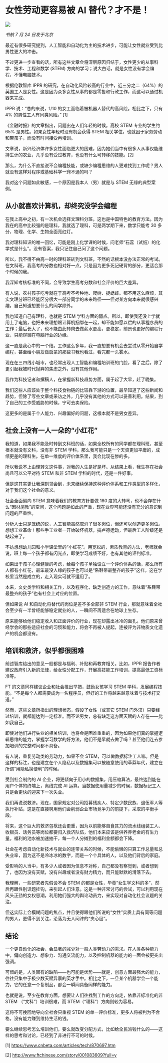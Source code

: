 # 女性劳动更容易被 AI 替代？才不是！


![](https://lishuhang.me/img/2019/07/left-right-brains.jpg)

*书航 7 月 24 日发于北京*

最近有很多研究提到，人工智能和自动化为主的技术进步，可能让女性就业受到比男性更大的冲击。

不过更进一步查看的话，所有这些文章会将深层原因归结于，女性更少的从事科学、技术、工程和数学 (STEM) 方向的学习；说大白话，就是女性没有学会编程，不懂电脑技术。

根据伦敦智库 IPPR 的研究，在自动化风险较高的行业中，近三分之二（64%）的英国工人是女性。这是因为众多女性从事的都是零售和行政工作，而这可以通过机器来完成。

IPPR 说：“总的来说，1/10 的女工面临着被机器人替代的高风险。相比之下，只有 4% 的男性工人有同类风险。” [1]

《金融时报》的文章指出，问题出在人们年轻的时候。高校 STEM 专业的学生约 65% 是男性。如果女性年轻时没有机会获得 STEM 相关学位，也就困于家务劳动和带孩子，而没有时间接受再培训。

文章说，新兴经济体许多女性面临更大的困难，因为她们当中有很多人从事仅能维持生计的农业，几乎没有受过教育，也没有什么可转移的技能。[2]

那么，为什么不直接说不会编程技能，或缺少编程思维的人更难找到工作呢？男人就没有这样对程序或基础科学一窍不通的吗？

我对这个问题如此敏感，一个原因是我本人（男）就是与 STEM 无缘的典型案例。

## 从小就喜欢计算机，却终究没学会编程

在我上高中之初，有一次机会选择文理科分班，这也是中国特色的教育方法。因为我在的高中比较强的是理科，我就选了理科，可是两学期下来，数学只能考 30 多分，物理、化学、生物全面亮红灯。

我对理科知识的唯一回忆，可能是刚上化学课的时候，问老师“石蕊（试纸）的化学式是什么”。没有答案，我只记住自己问了这个问题。

所以，我不得不由高一时的理科班转到文科班，不然的话根本没办法正常的考试。在文科班，我高考的分数也相对好一点，只是因为更多死记硬背的部分，更适合那个时候的我。

我深知考核标准的不同，会导致学生高考分数和社会评价的巨大差异。

有人说，农村孩子吃亏就在于高考不考种地、爬树、捉蟋蟀。都不用这么麻烦，其实文理分班已经能区分很大一部分同学的未来路径——但对某方向本来就很感兴趣，自己知道想要什么的同学除外。

我也知道自己有理科，也就是 STEM 学科方面的弱点。所以，即使我还没上学就用上了电脑，也把未来理想跟计算机捆绑在一起，却不能如愿以偿的从事程序员的工作；最后长大了，也不能由此转岗去做薪水更高，更稳定，前景也更好的编程行业，只能徘徊在电脑行业的边缘。

这一直是我心中的一个结。工作这么多年，我一直想要有机会去尝试从零开始自学编程，甚至给小朋友做启蒙的那些书我也看过，看完都一头雾水。

现在在三四线小城市，也经常出现人工智能和编程培训班的门脸，看了之后，除了更引起我被时代抛弃的焦虑之外，没有其他作用。

我作为科技记者和撰稿人，在掌握新科技趋势方面，属于起了大早，赶了晚集。

我们这些人应该处于整个科技食物链的比较靠下游的位置，最早知道了这些新闻和趋势，但除了写些文章或采访之外，几乎没有其他的方式可以妥善利用。结果，到了自己的工作受威胁的时候，宁可去卖保险。

这更多的是属于个人能力、兴趣偏好的问题，这根本就不是男女差异。

## 社会上没有一人一朵的“小红花”

我知道，如果我不能及时转到文科班的话，如果全校所有的同学都在理科班，甚至根本就没有文科，没有非 STEM 学科，那么我可能只是一个天资更加平庸的，成绩更差的理科生。在单一维度的评价体系里，我会比现在惨的多。

所以我说不上由理转文这件事，对我的人生是好是坏。从结果上看，我生存在社会尚且可以公平对待 STEM 和非 STEM 学科的时代，还是一件好事。

但是这其实更让我深刻领会到，未来继续保持这种评价体系和工作类型的多样化，对于我们这个社会的意义。

社会全面偏向 STEM 意味着我们的教育方针要做 180 度的大转弯，也不会存在什么“因材施教”的空间，这个问题是如此的严重，现在业界可能还没有充分的意识到问题的严重性。

分析人士只是笼统的说，人工智能虽然取消了很多岗位，但还可以创造更多岗位。想想工业革命！那些手工业者一开始破坏机器，搞卢德运动，但最后工人阶级还是站起来了。

不妨想想幼儿园和小学课堂里的“小红花”。用宽松的，素质教育的方法，老师就会说，班上每一个孩子都有闪光点，即使学习成绩不好，也有其他的评判标准。

如果出于孩子心理健康的考虑，给每个孩子单独设立一个评价体系的话，那么所有人都有小红花，最笨最没人缘的孩子也可以是“系鞋带最整齐的孩子”这样。这在学校里当然是成立的，走入现实可就不适用了。

本来，文史类学科和相关工作，以及程序化，缺乏创造力的工作，意味着“系鞋带最整齐的孩子”也有社会上对应的位置。

但如果说 AI 和自动化将替代的岗位是差不多全部非 STEM 行业，那就意味着全社会至少有一半曾经能够稳定就业的人，一瞬间不再适合在地球上生存。

原来能够给他们稳定收入和正面评价的行业，现在却露出冰冷的面孔。他们原来曾经学会的那些适应社会的习惯和能力，将会不再被人提起，连被评为非物质文化遗产的机会都没有。

## 培训和救济，似乎都很困难

前述智库给出的意见一般都是与福利、补贴和再教育相关。比如，IPPR 报告作者建议政府引入新的法律，给女性分配工作，开展高技能工作培训，提高最低工资标准等。

FT 的文章同样建议企业和社会推出举措，鼓励女孩学习 STEM 学科，发展编程技能。“不是每个人都需要成为一名程序员，但好的工作将越来越意味着与技术打交道。”

然而，这些文章所指出的理想状态，假设了女性（或其它 STEM 门外汉）只要经过培训，就都能达到一定标准。而不论男女，总有缺乏这方面天赋的人存在——比如我自己。

即使对他们进行失业的相关培训，也将会是困难重重的，因为如果他们真的掌握逻辑思维的能力，掌握学习数学的好方法，他们不是早就去做了吗？甚至他们连去参加培训的完整时间都不具备。

有人说，重复劳动类的劳动力，如果不会 STEM，可以做数据标注工人嘛。但是这样的标注，也是建立在个人隐私以及数据集可以被随意使用的草莽年代，建立在所谓“用隐私换便利”的时候。

受到社会制约的 AI 企业，将更倾向于用小的数据集，用压缩算法，最终达到能在用户个体的终端上，离线完成 AI 运算。当数据使用量减少的时候，数据标记工人只是会更快的迎来下一次失业。

我们再说说救济。现在，国家规定对公司招募残疾人、特定少数民族、退伍军人等执行补贴，这是在直接聘用他们会削弱企业市场竞争力的前提下，采取的平衡手段。

将来，这个巨大的救济包袱还会更重，因为以前能够自食其力的流水线组装工人、收银员、话务员等岗位都要归入救济队伍，他们本来应该是供养养老金的有生力量。福利的池水被加速抽干，每一个人分摊到的福利金额都会下降。

社会在考虑自动化新技术与就业的连带关系的时候，不能偷懒的只算工作总量和总失业率，因为这不是冷冰冰的数字，而是一个个具体的人，以及他们背后的家庭。

受影响的人当中，有多少人或者因为信息不对称，自己都没有察觉到，或者想到了，也因为没有天赋，没有兴趣或者没有财力精力，而只能默默的滑落下去。

我理解，一些研究者先假设不会 STEM 的都是女性，毕竟“女生学文科的多”，然后再跟性别话题挂钩，来引起人们注意。这是一种非常讨巧的尝试，可以利用现在风头正劲的女权思潮，利用她们强大的舆论动员力，来实现对自动化社会议题的关注。

但这实际上会模糊问题的焦点，并且使得跟他们所说的“女性”实质上具有同等问题的男人，更得不到关注，沦落为无人问津的“夹心层”。

## 结论

一个更自动化的社会，会显著的减少对一般人类劳动力的需求。在人类各种能力中，偏向创造力、想象力、沟通交流能力，以及控制机器的能力的一面会被更突出强调。

可惜的是，人类固有的缺陷——也可能是优势——就是，创意方面最强大的能力，往往只集中于极少数天赋异禀的英才手中。相比之下，一旦某个机器学会一个能力，它的任意一个复制品，都会一瞬间具备同样的能力。

也就是说，至少在教育方面，想要让人们往找到工作的方向走，依靠非标准化的非 STEM （“文科”）培训很难，而 STEM（“理科”）方向则较为容易。

这将不可挽回地导向全社会只重视 STEM 的单一评价标准，更多人将被判为不合格，没有能力赚到维持生活的钱。

要么继续思考怎么培训他们，要么就改变分配方式，比如给全民派钱什么的——这样的思考和讨论，已经到了非进行不可的时候。

[1] https://www.cnbeta.com/articles/tech/870697.htm

[2] http://www.ftchinese.com/story/001083609?full=y